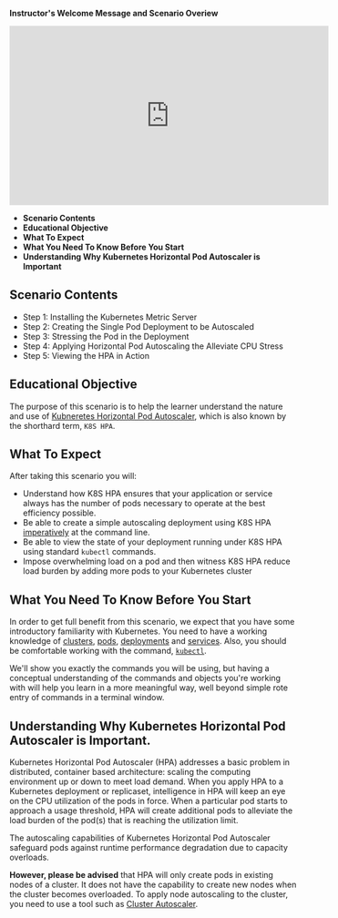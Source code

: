 
**Instructor's Welcome Message and Scenario Overiew**
<iframe width="560" height="315" src="https://www.youtube.com/embed/zdo1WSuIocM" frameborder="0" allow="accelerometer; autoplay; encrypted-media; gyroscope; picture-in-picture" allowfullscreen></iframe>

 * **Scenario Contents**
 * **Educational Objective**
 * **What To Expect**
 * **What You Need To Know Before You Start**
 * **Understanding Why Kubernetes Horizontal Pod Autoscaler is Important**
 
## Scenario Contents

* Step 1: Installing the Kubernetes Metric Server
* Step 2: Creating the Single Pod Deployment to be Autoscaled
* Step 3: Stressing the Pod in the Deployment
* Step 4: Applying Horizontal Pod Autoscaling the Alleviate CPU Stress
* Step 5: Viewing the HPA in Action
 
<a name="eductional-objective"></a>
## Educational Objective

The purpose of this scenario is to help the learner understand the nature and use
of [Kubneretes Horizontal Pod Autoscaler](https://kubernetes.io/docs/tasks/run-application/horizontal-pod-autoscale/), which is also known by the
shorthard term, `K8S HPA`.
<a name="what-to-expect"></a>
## What To Expect

After taking this scenario you will:

* Understand how K8S HPA ensures that your application or service always has the number of pods necessary
to operate at the best efficiency possible.
* Be able to create a simple autoscaling deployment using K8S HPA [imperatively](https://kubernetes.io/docs/concepts/overview/object-management-kubectl/imperative-command/) at the command line.
* Be able to view the state of your deployment running under K8S HPA using standard `kubectl` commands.
* Impose overwhelming load on a pod and then witness K8S HPA reduce load burden by adding more pods to your Kubernetes cluster

<a name="what-you-need"></a>
## What You Need To Know Before You Start

In order to get full benefit from this scenario, we expect that you have some introductory familiarity
with Kubernetes. You need to have a working knowledge of [clusters](https://kubernetes.io/docs/concepts/cluster-administration/cluster-administration-overview/), [pods](https://kubernetes.io/docs/concepts/workloads/pods/pod-overview/),
[deployments](https://kubernetes.io/docs/concepts/workloads/controllers/deployment/) and [services](https://kubernetes.io/docs/concepts/services-networking/service/). Also, you should be
comfortable working with the command, [`kubectl`](https://kubernetes.io/docs/reference/kubectl/overview/).

We'll show you exactly the commands you will be using, but having a conceptual understanding of the commands and
objects you're working with will help you learn in a more meaningful way, well beyond simple rote entry of
commands in a terminal window.

<a name="understanding-hpa"></a>
## Understanding Why Kubernetes Horizontal Pod Autoscaler is Important.

Kubernetes Horizontal Pod Autoscaler (HPA) addresses a basic problem in distributed, container based architecture: scaling the
computing environment up or down to meet load demand. When you apply HPA to a Kubernetes deployment or replicaset, intelligence
in HPA will keep an eye on the CPU utilization of the pods in force. When a particular pod starts to approach a usage
threshold, HPA will create additional pods to alleviate the load burden of the pod(s) that is reaching the utilization limit.

The autoscaling capabilities of Kubernetes Horizontal Pod Autoscaler safeguard pods against runtime performance degradation
due to capacity overloads.

**However, please be advised** that HPA will only create pods in existing nodes of a cluster. It does not have the capability
to create new nodes when the cluster becomes overloaded. To apply node autoscaling to the cluster, you need to use
a tool such as [Cluster Autoscaler](https://github.com/kubernetes/autoscaler/blob/master/cluster-autoscaler/FAQ.md#what-is-cluster-autoscaler).

